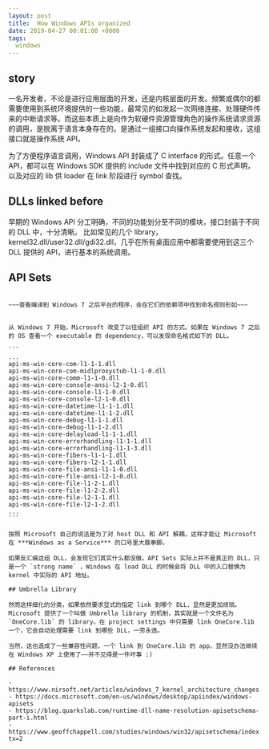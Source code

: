 ```yaml
---
layout: post
title:  How Windows APIs organized
date: 2019-04-27 00:01:00 +0000
tags:
  windows
---
```


## story

一名开发者，不论是进行应用层面的开发，还是内核层面的开发。频繁或偶尔的都需要使用到系统环境提供的一些功能，最常见的如发起一次网络连接、处理硬件传来的中断请求等。而这些本质上是向作为软硬件资源管理角色的操作系统请求资源的调用，是脱离于语言本身存在的。是通过一组接口向操作系统发起和接收，这组接口就是操作系统 API。

为了方便程序语言调用，Windows API 封装成了 C interface 的形式。任意一个 API，都可以在 Windows SDK 提供的 include 文件中找到对应的 C 形式声明，以及对应的 lib 供 loader 在 link 阶段进行 symbol 查找。

## DLLs linked before

早期的 Windows API 分工明确，不同的功能划分至不同的模块，接口封装于不同的 DLL 中，十分清晰。
比如常见的几个 library，kernel32.dll/user32.dll/gdi32.dll，几乎在所有桌面应用中都需要使用到这三个 DLL 提供的 API，进行基本的系统调用。

## API Sets

~~~从 Windows 7 开始，Microsoft 提供了一种新的 API 组织方式，可以令开发者在大部分情况下更方便的处理 API 依赖的问题，而不需要再去关心这个 API 在哪个 library 里这样琐碎的问题，同时也方便了 old codebase 迁移到新项目中依赖的处理。~~~

~~~查看编译到 Windows 7 之后平台的程序，会在它们的依赖项中找到命名规则形如~~~


从 Windows 7 开始，Microsoft 改变了以往组织 API 的方式。如果在 Windows 7 之后的 OS 查看一个 executable 的 dependency，可以发现命名格式如下的 DLL。

```
...
api-ms-win-core-com-l1-1-1.dll
api-ms-win-core-com-midlproxystub-l1-1-0.dll
api-ms-win-core-comm-l1-1-0.dll
api-ms-win-core-console-ansi-l2-1-0.dll
api-ms-win-core-console-l1-1-0.dll
api-ms-win-core-console-l2-1-0.dll
api-ms-win-core-datetime-l1-1-1.dll
api-ms-win-core-datetime-l1-1-2.dll
api-ms-win-core-debug-l1-1-1.dll
api-ms-win-core-debug-l1-1-2.dll
api-ms-win-core-delayload-l1-1-1.dll
api-ms-win-core-errorhandling-l1-1-1.dll
api-ms-win-core-errorhandling-l1-1-3.dll
api-ms-win-core-fibers-l1-1-1.dll
api-ms-win-core-fibers-l2-1-1.dll
api-ms-win-core-file-ansi-l1-1-0.dll
api-ms-win-core-file-ansi-l2-1-0.dll
api-ms-win-core-file-l1-2-1.dll
api-ms-win-core-file-l1-2-2.dll
api-ms-win-core-file-l2-1-1.dll
api-ms-win-core-file-l2-1-2.dll
...
```

按照 Microsoft 自己的说法是为了对 host DLL 和 API 解耦，这样才能让 Microsoft 在 ***Windows as a Service*** 的口号里大展拳脚。

如果反汇编这组 DLL，会发现它们其实什么都没做。API Sets 实际上并不是真正的 DLL，只是一个 `strong name` ，Windows 在 load DLL 的时候会将 DLL 中的入口替换为 kernel 中实际的 API 地址。

## Umbrella Library

然而这样细化的分类，如果依然要求显式的指定 link 到哪个 DLL，显然是更加烦琐。Microsoft 提供了一个叫做 Umbrella library 的机制，其实就是一个文件名为 `OneCore.lib` 的 library。在 project settings 中只需要 link OneCore.lib 一个，它会自动处理需要 link 到哪些 DLL，一劳永逸。

当然，这也造成了一些兼容性问题，一个 link 到 OneCore.lib 的 app，显然没办法继续在 Windows XP 上使用了——并不见得是一件坏事 :)

## References

- https://www.nirsoft.net/articles/windows_7_kernel_architecture_changes.html
- https://docs.microsoft.com/en-us/windows/desktop/apiindex/windows-apisets
- https://blog.quarkslab.com/runtime-dll-name-resolution-apisetschema-part-i.html
- https://www.geoffchappell.com/studies/windows/win32/apisetschema/index.htm?tx=2
